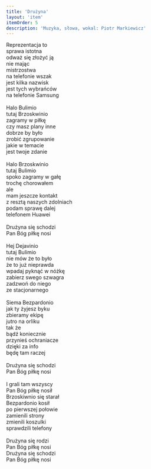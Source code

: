 ```yaml
---
title: 'Drużyna'
layout: 'item'
itemOrder: 5
description: 'Muzyka, słowa, wokal: Piotr Markiewicz'
---
```


Reprezentacja to<br/>
sprawa istotna<br/>
odważ się złożyć ją<br/>
nie mając<br/>
mistrzostwa<br/>
na telefonie wszak<br/>
jest kilka nazwisk<br/>
jest tych wybrańców<br/>
na telefonie Samsung<br/>
<br/>
Halo Bulimio<br/>
tutaj Brzoskwinio<br/>
zagramy w piłkę<br/>
czy masz plany inne<br/>
dobrze by było<br/>
zrobić zgrupowanie<br/>
jakie w temacie<br/>
jest twoje zdanie<br/>
<br/>
Halo Brzoskwinio<br/>
tutaj Bulimio<br/>
spoko zagramy w gałę<br/>
trochę chorowałem<br/>
ale<br/>
mam jeszcze kontakt<br/>
z resztą naszych zdolniach<br/>
podam sprawę dalej<br/>
telefonem Huawei<br/>
<br/>
Drużyna się schodzi<br/>
Pan Bóg piłkę nosi<br/>
<br/>
Hej Dejavinio<br/>
tutaj Bulimio<br/>
nie mów że to było<br/>
że to już nieprawda<br/>
wpadaj pyknąć w nóżkę<br/>
zabierz swego szwagra<br/>
zadzwoń do niego<br/>
ze stacjonarnego<br/>
<br/>
Siema Bezpardonio<br/>
jak ty żyjesz byku<br/>
zbieramy ekipę<br/>
jutro na orliku<br/>
tak że<br/>
bądź koniecznie<br/>
przynieś ochraniacze<br/>
dzięki za info<br/>
będę tam raczej<br/>
<br/>
Drużyna się schodzi<br/>
Pan Bóg piłkę nosi<br/>
<br/>
I grali tam wszyscy<br/>
Pan Bóg piłkę nosił<br/>
Brzoskiwnio się starał<br/>
Bezpardonio kosił<br/>
po pierwszej połowie<br/>
zamienili strony<br/>
zmienili koszulki<br/>
sprawdzili telefony<br/>
<br/>
Drużyna się rodzi<br/>
Pan Bóg piłkę nosi<br/>
Drużyna się schodzi<br/>
Pan Bóg piłkę nosi<br/>
